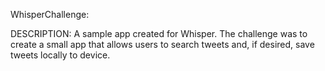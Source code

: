 WhisperChallenge:

DESCRIPTION:
A sample app created for Whisper. The challenge was to create a small app that allows users to search tweets and, if desired, save tweets locally to device.